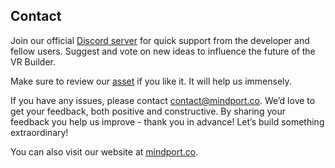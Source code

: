 ## Contact

Join our official [Discord server](http://community.mindport.co) for quick support from the developer and fellow users. Suggest and vote on new ideas to influence the future of the VR Builder.

Make sure to review our [asset](https://u3d.as/2GRa) if you like it. It will help us immensely.

If you have any issues, please contact [contact@mindport.co](mailto:contact@mindport.co). We’d love to get your feedback, both positive and constructive. By sharing your feedback you help us improve - thank you in advance!
Let’s build something extraordinary!

You can also visit our website at [mindport.co](http://www.mindport.co).
